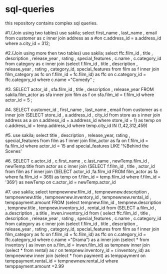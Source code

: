 # sql-queries
this repository contains complex sql queries.

#1.(Join using two tables)
use sakila;
select first_name , last_name , email  from customer as c inner join address as a
#on c.address_id = a.address_id where a.city_id = 312;

#2.(Join using more then two tables)
use sakila;
select ffc.film_id ,  title , description , release_year , rating , special_features , c.name , c.category_id from category as c inner join 
(select f.film_id , title , description , release_year , rating , category_id, special_features from film as f inner join film_category as fc 
on f.film_id = fc.film_id) as ffc
on c.category_id = ffc.category_id
where c.name ="Comedy" ;

#3.
SELECT actor_id , sfa.film_id , title , description , release_year  FROM sakila.film_actor as sfa
inner join film as f 
on sfa.film_id = f.film_id
where actor_id = 5 ;

#4.
SELECT customer_id , first_name , last_name , email from customer as c
inner join 
(SELECT store_id , a.address_id , city_id from store as s 
inner join address as a 
on s.address_id = a.address_id
where store_id = 1) as temp
on c.address_id = temp.address_id
where temp.city_id IN (1,42,312,459)

#5.
use sakila;
select title , description , release_year, rating , special_features  from film as f 
inner join film_actor as fa
on f.film_id = fa.film_id
where actor_id = 15  and special_features LIKE '%Behind the Scenes' 

#6.
SELECT c.actor_id , c.first_name , c.last_name , newTemp.film_id , newTemp.title from actor as c
inner join 
(SELECT f.film_id , title , actor_id from film as f
inner join
(SELECT actor_id ,fa.film_id FROM film_actor as fa
where fa.film_id = 369) as temp
on f.film_id = temp.film_id
where f.film_id = '369') as newTemp
on c.actor_id = newTemp.actor_id

#7.
use sakila; 
select tempnewnew.film_id , tempnewnew.description , tempnewnew.title , tempnewnew.inventory_id , tempnewnew.rental_id , temppayment.amount
FROM
(select tempnew.film_id , tempnew.description , tempnew.title , tempnew.inventory_id , rental_id from
(SELECT a.film_id , a.description , a.title , inven.inventory_id from (
select ffc.film_id ,  title , description , release_year , rating , special_features , c.name , c.category_id from category as c inner join 
(select f.film_id , title , description , release_year , rating , category_id, special_features from film as f inner join film_category as fc 
on f.film_id = fc.film_id) as ffc
on c.category_id = ffc.category_id
where c.name ="Drama") as a inner join 
(select * from inventory ) as inven
on a.film_id = inven.film_id) as tempnew
inner join (select * from rental) as r
on tempnew.inventory_id = r.inventory_id) as tempnewnew
inner join (select * from payment) as temppayment
on temppayment.rental_id = tempnewnew.rental_id
where temppayment.amount =2.99
